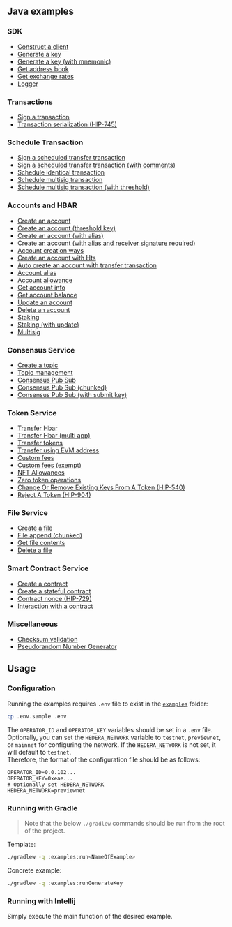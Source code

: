 ## Java examples

### SDK
* [Construct a client](../examples/src/main/java/com/hedera/hashgraph/sdk/examples/ConstructClientExample.java)
* [Generate a key](../examples/src/main/java/com/hedera/hashgraph/sdk/examples/GenerateKeyExample.java)
* [Generate a key (with mnemonic)](../examples/src/main/java/com/hedera/hashgraph/sdk/examples/GenerateKeyWithMnemonicExample.java)
* [Get address book](../examples/src/main/java/com/hedera/hashgraph/sdk/examples/GetAddressBookExample.java)
* [Get exchange rates](../examples/src/main/java/com/hedera/hashgraph/sdk/examples/GetExchangeRatesExample.java)
* [Logger](../examples/src/main/java/com/hedera/hashgraph/sdk/examples/LoggerFunctionalitiesExample.java)

### Transactions
* [Sign a transaction](../examples/src/main/java/com/hedera/hashgraph/sdk/examples/SignTransactionExample.java)
* [Transaction serialization (HIP-745)](../examples/src/main/java/com/hedera/hashgraph/sdk/examples/TransactionSerializationExample.java)

### Schedule Transaction
* [Sign a scheduled transfer transaction](../examples/src/main/java/com/hedera/hashgraph/sdk/examples/ScheduleExample.java)
* [Sign a scheduled transfer transaction (with comments)](../examples/src/main/java/com/hedera/hashgraph/sdk/examples/ScheduledTransferExample.java)
* [Schedule identical transaction](../examples/src/main/java/com/hedera/hashgraph/sdk/examples/ScheduleIdenticalTransactionExample.java)
* [Schedule multisig transaction](../examples/src/main/java/com/hedera/hashgraph/sdk/examples/ScheduleMultiSigTransactionExample.java)
* [Schedule multisig transaction (with threshold)](../examples/src/main/java/com/hedera/hashgraph/sdk/examples/ScheduledTransactionMultiSigThresholdExample.java)

### Accounts and HBAR
* [Create an account](../examples/src/main/java/com/hedera/hashgraph/sdk/examples/CreateAccountExample.java)
* [Create an account (threshold key)](../examples/src/main/java/com/hedera/hashgraph/sdk/examples/CreateAccountThresholdKeyExample.java)
* [Create an account (with alias)](../examples/src/main/java/com/hedera/hashgraph/sdk/examples/CreateAccountWithAliasExample.java)
* [Create an account (with alias and receiver signature required)](../examples/src/main/java/com/hedera/hashgraph/sdk/examples/CreateAccountWithAliasAndReceiverSignatureRequiredExample.java)
* [Account creation ways](../examples/src/main/java/com/hedera/hashgraph/sdk/examples/AccountCreationWaysExample.java)
* [Create an account with Hts](../examples/src/main/java/com/hedera/hashgraph/sdk/examples/AccountCreateWithHtsExample.java)
* [Auto create an account with transfer transaction](../examples/src/main/java/com/hedera/hashgraph/sdk/examples/AutoCreateAccountTransferTransactionExample.java)
* [Account alias](../examples/src/main/java/com/hedera/hashgraph/sdk/examples/AccountAliasExample.java)
* [Account allowance](../examples/src/main/java/com/hedera/hashgraph/sdk/examples/AccountAllowanceExample.java)
* [Get account info](../examples/src/main/java/com/hedera/hashgraph/sdk/examples/GetAccountInfoExample.java)
* [Get account balance](../examples/src/main/java/com/hedera/hashgraph/sdk/examples/GetAccountBalanceExample.java)
* [Update an account](../examples/src/main/java/com/hedera/hashgraph/sdk/examples/UpdateAccountPublicKeyExample.java)
* [Delete an account](../examples/src/main/java/com/hedera/hashgraph/sdk/examples/DeleteAccountExample.java)
* [Staking](../examples/src/main/java/com/hedera/hashgraph/sdk/examples/StakingExample.java)
* [Staking (with update)](../examples/src/main/java/com/hedera/hashgraph/sdk/examples/StakingWithUpdateExample.java)
* [Multisig](../examples/src/main/java/com/hedera/hashgraph/sdk/examples/MultiSigOfflineExample.java)

### Consensus Service
* [Create a topic](../examples/src/main/java/com/hedera/hashgraph/sdk/examples/CreateTopicExample.java)
* [Topic management](../examples/src/main/java/com/hedera/hashgraph/sdk/examples/TopicWithAdminKeyExample.java)
* [Consensus Pub Sub](../examples/src/main/java/com/hedera/hashgraph/sdk/examples/ConsensusPubSubExample.java)
* [Consensus Pub Sub (chunked)](../examples/src/main/java/com/hedera/hashgraph/sdk/examples/ConsensusPubSubChunkedExample.java)
* [Consensus Pub Sub (with submit key)](../examples/src/main/java/com/hedera/hashgraph/sdk/examples/ConsensusPubSubWithSubmitKeyExample.java)

### Token Service
* [Transfer Hbar](../examples/src/main/java/com/hedera/hashgraph/sdk/examples/TransferCryptoExample.java)
* [Transfer Hbar (multi app)](../examples/src/main/java/com/hedera/hashgraph/sdk/examples/MultiAppTransferExample.java)
* [Transfer tokens](../examples/src/main/java/com/hedera/hashgraph/sdk/examples/TransferTokensExample.java)
* [Transfer using EVM address](../examples/src/main/java/com/hedera/hashgraph/sdk/examples/TransferUsingEvmAddressExample.java)
* [Custom fees](../examples/src/main/java/com/hedera/hashgraph/sdk/examples/CustomFeesExample.java)
* [Custom fees (exempt)](../examples/src/main/java/com/hedera/hashgraph/sdk/examples/ExemptCustomFeesExample.java)
* [NFT Allowances](../examples/src/main/java/com/hedera/hashgraph/sdk/examples/NftAddRemoveAllowancesExample.java)
* [Zero token operations](../examples/src/main/java/com/hedera/hashgraph/sdk/examples/ZeroTokenOperationsExample.java)
* [Change Or Remove Existing Keys From A Token (HIP-540)](../examples/src/main/java/com/hedera/hashgraph/sdk/examples/ChangeRemoveTokenKeys.java)
* [Reject A Token (HIP-904)](../examples/src/main/java/com/hedera/hashgraph/sdk/examples/TokenRejectExample.java)

### File Service
* [Create a file](../examples/src/main/java/com/hedera/hashgraph/sdk/examples/CreateFileExample.java)
* [File append (chunked)](../examples/src/main/java/com/hedera/hashgraph/sdk/examples/FileAppendChunkedExample.java)
* [Get file contents](../examples/src/main/java/com/hedera/hashgraph/sdk/examples/GetFileContentsExample.java)
* [Delete a file](../examples/src/main/java/com/hedera/hashgraph/sdk/examples/DeleteFileExample.java)

### Smart Contract Service
* [Create a contract](../examples/src/main/java/com/hedera/hashgraph/sdk/examples/CreateSimpleContractExample.java)
* [Create a stateful contract](../examples/src/main/java/com/hedera/hashgraph/sdk/examples/CreateStatefulContractExample.java)
* [Contract nonce (HIP-729)](../examples/src/main/java/com/hedera/hashgraph/sdk/examples/ContractNoncesExample.java)
* [Interaction with a contract](../examples/src/main/java/com/hedera/hashgraph/sdk/examples/SolidityPrecompileExample.java)

### Miscellaneous
* [Checksum validation](../examples/src/main/java/com/hedera/hashgraph/sdk/examples/ValidateChecksumExample.java)
* [Pseudorandom Number Generator](../examples/src/main/java/com/hedera/hashgraph/sdk/examples/PrngExample.java)

## Usage

### Configuration
Running the examples requires `.env` file to exist in the [`examples`](.) folder:

```sh
cp .env.sample .env
```

The `OPERATOR_ID` and `OPERATOR_KEY` variables should be set in a `.env` file.
Optionally, you can set the `HEDERA_NETWORK` variable to `testnet`, `previewnet`, or `mainnet`
for configuring the network. If the `HEDERA_NETWORK` is not set, it will default to `testnet`.\
Therefore, the format of the configuration file should be as follows:

```.properties
OPERATOR_ID=0.0.102...
OPERATOR_KEY=0xeae...
# Optionally set HEDERA_NETWORK
HEDERA_NETWORK=previewnet
```

### Running with Gradle

> Note that the below `./gradlew` commands should be run from the root of the project.

Template:

```sh
./gradlew -q :examples:run<NameOfExample>
```

Concrete example:

```sh
./gradlew -q :examples:runGenerateKey
```

### Running with Intellij
Simply execute the main function of the desired example.

